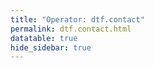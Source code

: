```yaml
---
title: "Operator: dtf.contact"
permalink: dtf.contact.html
datatable: true
hide_sidebar: true
---
```


<div>                        <script type="text/javascript">window.PlotlyConfig = {MathJaxConfig: 'local'};</script>
        <script src="https://cdn.plot.ly/plotly-2.4.2.min.js"></script>                <div id="f01d170d-51ba-4702-ae08-473803128d64" class="plotly-graph-div" style="height:100%; width:100%;"></div>            <script type="text/javascript">                                    window.PLOTLYENV=window.PLOTLYENV || {};                                    if (document.getElementById("f01d170d-51ba-4702-ae08-473803128d64")) {                    Plotly.newPlot(                        "f01d170d-51ba-4702-ae08-473803128d64",                        [{"name":"exit probability (%)","type":"scatter","x":["2021-04-08","2021-04-09","2021-04-10","2021-04-11","2021-04-12","2021-04-13","2021-04-14","2021-04-15","2021-04-16","2021-04-17","2021-04-18","2021-04-19","2021-04-20","2021-04-21","2021-04-22","2021-04-23","2021-04-24","2021-04-25","2021-04-26","2021-04-27","2021-04-28","2021-04-29","2021-04-30","2021-05-01","2021-05-02","2021-05-03","2021-05-04","2021-05-05","2021-05-06","2021-05-07","2021-05-08","2021-05-09","2021-05-10","2021-05-11","2021-05-12","2021-05-13","2021-05-14","2021-05-15","2021-05-16","2021-05-17","2021-05-18","2021-05-19","2021-05-20","2021-05-21","2021-05-22","2021-05-23","2021-05-24","2021-05-25","2021-05-26","2021-05-27","2021-05-28","2021-05-29","2021-05-30","2021-05-31","2021-06-01","2021-06-02","2021-06-03","2021-06-04","2021-06-05","2021-06-06","2021-06-07","2021-06-09","2021-06-10","2021-06-11","2021-06-12","2021-06-13","2021-06-14","2021-06-15","2021-06-16","2021-06-17","2021-06-18","2021-06-19","2021-06-20","2021-06-21","2021-06-22","2021-06-23","2021-06-24","2021-06-25","2021-06-26","2021-06-27","2021-06-28","2021-06-29","2021-06-30","2021-07-01","2021-07-02","2021-07-03","2021-07-04","2021-07-05","2021-07-06","2021-07-07","2021-07-08","2021-07-09","2021-07-10","2021-07-11","2021-07-12","2021-07-13","2021-07-14","2021-07-15","2021-07-16","2021-07-17","2021-07-18","2021-07-19","2021-07-20","2021-07-21","2021-07-22","2021-07-23","2021-07-25","2021-07-26","2021-07-27","2021-07-28","2021-07-29","2021-07-30","2021-07-31","2021-08-01","2021-08-02","2021-08-03","2021-08-04","2021-08-05","2021-08-06","2021-08-07","2021-08-08","2021-08-09","2021-08-10","2021-08-11","2021-08-12","2021-08-13","2021-08-14","2021-08-15","2021-08-16","2021-08-17","2021-08-18","2021-08-19","2021-08-20","2021-08-21","2021-08-22","2021-08-24","2021-08-25","2021-08-26","2021-08-27","2021-08-28","2021-08-29","2021-08-30","2021-08-31","2021-09-01","2021-09-02","2021-09-03","2021-09-04","2021-09-05","2021-09-06","2021-09-07","2021-09-09","2021-09-10","2021-09-11","2021-09-12","2021-09-13","2021-09-14","2021-09-15","2021-09-16","2021-09-17","2021-09-18","2021-09-19","2021-09-20","2021-09-21","2021-09-22","2021-09-23","2021-09-24","2021-09-25","2021-09-26","2021-09-27","2021-09-28","2021-09-29","2021-09-30","2021-10-01","2021-10-02","2021-10-03","2021-10-04","2021-10-05","2021-10-06","2021-10-07","2021-10-08","2021-10-09","2021-10-10","2021-10-11","2021-10-12","2021-10-13","2021-10-14","2021-10-15","2021-10-16","2021-10-17","2021-10-18","2021-10-19","2021-10-20","2021-10-21","2021-10-22","2021-10-23","2021-10-25","2021-10-27","2021-10-28","2021-10-29","2021-10-31","2021-11-01","2021-11-02","2021-11-03","2021-11-04","2021-11-05","2021-11-06","2021-11-07","2021-11-08","2021-11-09","2021-11-10","2021-11-11","2021-11-12","2021-11-13","2021-11-14","2021-11-15","2021-11-16","2021-11-17","2021-11-19","2021-11-20","2021-11-21","2021-11-22","2021-11-23","2021-11-24","2021-11-25","2021-11-27","2021-11-28","2021-11-29","2021-11-30","2021-12-01","2021-12-02","2021-12-03","2021-12-04","2021-12-05","2021-12-06","2021-12-07","2021-12-08","2021-12-09","2021-12-10","2021-12-11","2021-12-12","2021-12-13","2021-12-14","2021-12-15","2021-12-16","2021-12-17","2021-12-18","2021-12-19","2021-12-20","2021-12-21","2021-12-22","2021-12-23","2021-12-25","2021-12-26","2021-12-27","2021-12-28","2021-12-29","2021-12-30","2021-12-31","2022-01-01","2022-01-02","2022-01-03","2022-01-04","2022-01-05","2022-01-06","2022-01-07","2022-01-08","2022-01-09","2022-01-10","2022-01-11","2022-01-12","2022-01-13","2022-01-14","2022-01-15","2022-01-16","2022-01-17","2022-01-18","2022-01-19","2022-01-20","2022-01-21","2022-01-22","2022-01-23","2022-01-24","2022-01-25","2022-01-26","2022-01-27","2022-01-28","2022-01-29","2022-01-30","2022-01-31","2022-02-01","2022-02-02","2022-02-03","2022-02-04","2022-02-05","2022-02-06","2022-02-07","2022-02-08","2022-02-09","2022-02-10","2022-02-11","2022-02-12","2022-02-13","2022-02-14","2022-02-15","2022-02-16","2022-02-17","2022-02-18","2022-02-19","2022-02-20","2022-02-21","2022-02-22","2022-02-23","2022-02-24","2022-02-25","2022-02-26","2022-02-27","2022-02-28","2022-03-01","2022-03-02","2022-03-03","2022-03-04","2022-03-06","2022-03-07","2022-03-08","2022-03-09","2022-03-10","2022-03-11","2022-03-12","2022-03-13","2022-03-14","2022-03-15","2022-03-16","2022-03-17","2022-03-18","2022-03-19","2022-03-20","2022-03-21","2022-03-22","2022-03-23","2022-03-24","2022-03-25","2022-03-26","2022-03-27","2022-03-28","2022-03-29","2022-03-30","2022-03-31","2022-04-01","2022-04-02","2022-04-03","2022-04-04","2022-04-05","2022-04-06","2022-04-07","2022-04-08","2022-04-09","2022-04-10","2022-04-11","2022-04-12","2022-04-13","2022-04-14","2022-04-15","2022-04-16","2022-04-17","2022-04-18","2022-04-19","2022-04-20","2022-04-21","2022-04-22","2022-04-23","2022-04-24","2022-04-25","2022-04-26","2022-04-27","2022-04-28","2022-04-29","2022-04-30","2022-05-01","2022-05-02","2022-05-03","2022-05-04","2022-05-05","2022-05-06","2022-05-07","2022-05-08","2022-05-09","2022-05-10","2022-05-11","2022-05-12","2022-05-13","2022-05-14","2022-05-15","2022-05-16","2022-05-17","2022-05-18","2022-05-19","2022-05-20","2022-05-21","2022-05-22","2022-05-23","2022-05-24","2022-05-25","2022-05-26","2022-05-27","2022-05-28","2022-05-29","2022-05-30","2022-05-31","2022-06-01","2022-06-02","2022-06-03","2022-06-04","2022-06-05","2022-06-06","2022-06-07","2022-06-08","2022-06-09","2022-06-10","2022-06-11","2022-06-12","2022-06-13","2022-06-14","2022-06-15","2022-06-16","2022-06-17","2022-06-18","2022-06-19","2022-06-20","2022-06-21","2022-06-22","2022-06-23","2022-06-24","2022-06-25","2022-06-26","2022-06-27","2022-06-28","2022-06-29","2022-06-30","2022-07-01","2022-07-02","2022-07-03","2022-07-04","2022-07-05","2022-07-06","2022-07-07","2022-07-08","2022-07-09","2022-07-10","2022-07-11","2022-07-12","2022-07-13","2022-07-14","2022-07-15","2022-07-16","2022-07-17","2022-07-18","2022-07-19","2022-07-20","2022-07-21","2022-07-22","2022-07-23","2022-07-24","2022-07-25","2022-07-26","2022-07-27","2022-07-28","2022-07-29"],"xaxis":"x","y":[0.0,0.0,0.0,0.0,0.0,0.0,0.0,0.0,0.0,0.0,0.0,0.0,0.0,0.0,0.0,0.0,0.0,0.0,0.0,0.0,0.0,0.0,0.0,0.0,0.0,0.0,0.0,0.0,0.0,0.0,0.0,0.0,0.0,0.0,0.0,0.0,0.0,0.0,0.0,0.0,0.0,0.0,0.0,0.0,0.0,0.0,0.0,0.0,0.0,0.0,0.0,0.0,0.0,0.0,0.0,0.0,0.0,0.0,0.0,0.0,0.0,0.0,0.0,0.0,0.0,0.0,0.0,0.0,0.0,0.0,0.0,0.0,0.0,0.0,0.0,0.0,0.0,0.0,0.0,0.0,0.0,0.0,0.0,0.0,0.0,0.0,0.0,0.0,0.0,0.0,0.0,0.0,0.0,0.0,0.0,0.0,0.0,0.0,0.0,0.0,0.0,0.0,0.0,0.0,0.0,0.0,0.0,0.0,0.0,0.0,0.0,0.0,0.0,0.0,0.0,0.0,0.0,0.0,0.0,0.0,0.0,0.0,0.0,0.0,0.0,0.0,0.0,0.0,0.0,0.0,0.0,0.0,0.0,0.0,0.0,0.0,0.0,0.0,0.0,0.0,0.0,0.0,0.0,0.0,0.0,0.0,0.0,0.0,0.0,0.0,0.0,0.0,0.0,0.0,0.0,0.0,0.0,0.0,0.0,0.0,0.0,0.0,0.0,0.0,0.0,0.0,0.0,0.0,0.0,0.0,0.0,0.0,0.0,0.0,0.0,0.0,0.0,0.0,0.0,0.0,0.0,0.0,0.0,0.0,0.0,0.0,0.0,0.0,0.0,0.0,0.0,0.0,0.0,0.0,0.0,0.0,0.0,0.0,0.0,0.0,0.0,0.0,0.0,0.0,0.0,0.0,0.0,0.0,0.0,0.0,0.0,0.0,0.0,0.0,0.0,0.0,0.0,0.0,0.0,0.0,0.0,0.0,0.0,0.0,0.0,0.0,0.0,0.0,0.0,0.0,0.0,0.0,0.0,0.0,0.0,0.0,0.0,0.0,0.0,0.0,0.0,0.0,0.0,0.0,0.0,0.0,0.0,0.0,0.0,0.0,0.0,0.0,0.0,0.0,0.0,0.0,0.0,0.0,0.0,0.0,0.0,0.0,0.0,0.0,0.0,0.0,0.0,0.0,0.0,0.0,0.0,0.0,0.0,0.0,0.0,0.0,0.0,0.0,0.0,0.0,0.0,0.0,0.0,0.0,0.0,0.0,0.0,0.0,0.0,0.0,0.0,0.0,0.0,0.0,0.0,0.0,0.0,0.0,0.0,0.0,0.0,0.0,0.0,0.0,0.0,0.0,0.0,0.0,0.0,0.0,0.0,0.0,0.0,0.0,0.0,0.0,0.0,0.0,0.0,0.0,0.0,0.0,0.0,0.0,0.0,0.0,0.0,0.0,0.0,0.0,0.0,0.0,0.0,0.0,0.0,0.0,0.0,0.0,0.0,0.0,0.0,0.0,0.0,0.0,0.0,0.0,0.0,0.0,0.0,0.0,0.0,0.0,0.0,0.0,0.0,0.0,0.0,0.0,0.0,0.0,0.0,0.0,0.0,0.0,0.0,0.0,0.0,0.0,0.0,0.0,0.0,0.0,0.0,0.0,0.0,0.0,0.0,0.0,0.0,0.0,0.0,0.0,0.0,0.0,0.0,0.0,0.0,0.0,0.0,0.0,0.0,0.0,0.0,0.0,0.0,0.0,0.0,0.0,0.0,0.0,0.0,0.0,0.0,0.0,0.0,0.0,0.0,0.0,0.0,0.0,0.0,0.0,0.0,0.0,0.0,0.0,0.0,0.0,0.0,0.0,0.0,0.0,0.0,0.0,0.0,0.0,0.0,0.0,0.0,0.0,0.0,0.0,0.0,0.0,0.0,0.0,0.0,0.0,0.0,0.0,0.0,0.0,0.0,0.0,0.0,0.0,0.0,0.0,0.0,0.0,0.0,0.0,0.0,0.0,0.0,0.0,0.0,0.0,0.0,0.0,0.0,0.0,0.0,0.0,0.0,0.0,0.0],"yaxis":"y"},{"name":"guard probability (%)","type":"scatter","x":["2021-04-08","2021-04-09","2021-04-10","2021-04-11","2021-04-12","2021-04-13","2021-04-14","2021-04-15","2021-04-16","2021-04-17","2021-04-18","2021-04-19","2021-04-20","2021-04-21","2021-04-22","2021-04-23","2021-04-24","2021-04-25","2021-04-26","2021-04-27","2021-04-28","2021-04-29","2021-04-30","2021-05-01","2021-05-02","2021-05-03","2021-05-04","2021-05-05","2021-05-06","2021-05-07","2021-05-08","2021-05-09","2021-05-10","2021-05-11","2021-05-12","2021-05-13","2021-05-14","2021-05-15","2021-05-16","2021-05-17","2021-05-18","2021-05-19","2021-05-20","2021-05-21","2021-05-22","2021-05-23","2021-05-24","2021-05-25","2021-05-26","2021-05-27","2021-05-28","2021-05-29","2021-05-30","2021-05-31","2021-06-01","2021-06-02","2021-06-03","2021-06-04","2021-06-05","2021-06-06","2021-06-07","2021-06-09","2021-06-10","2021-06-11","2021-06-12","2021-06-13","2021-06-14","2021-06-15","2021-06-16","2021-06-17","2021-06-18","2021-06-19","2021-06-20","2021-06-21","2021-06-22","2021-06-23","2021-06-24","2021-06-25","2021-06-26","2021-06-27","2021-06-28","2021-06-29","2021-06-30","2021-07-01","2021-07-02","2021-07-03","2021-07-04","2021-07-05","2021-07-06","2021-07-07","2021-07-08","2021-07-09","2021-07-10","2021-07-11","2021-07-12","2021-07-13","2021-07-14","2021-07-15","2021-07-16","2021-07-17","2021-07-18","2021-07-19","2021-07-20","2021-07-21","2021-07-22","2021-07-23","2021-07-25","2021-07-26","2021-07-27","2021-07-28","2021-07-29","2021-07-30","2021-07-31","2021-08-01","2021-08-02","2021-08-03","2021-08-04","2021-08-05","2021-08-06","2021-08-07","2021-08-08","2021-08-09","2021-08-10","2021-08-11","2021-08-12","2021-08-13","2021-08-14","2021-08-15","2021-08-16","2021-08-17","2021-08-18","2021-08-19","2021-08-20","2021-08-21","2021-08-22","2021-08-24","2021-08-25","2021-08-26","2021-08-27","2021-08-28","2021-08-29","2021-08-30","2021-08-31","2021-09-01","2021-09-02","2021-09-03","2021-09-04","2021-09-05","2021-09-06","2021-09-07","2021-09-09","2021-09-10","2021-09-11","2021-09-12","2021-09-13","2021-09-14","2021-09-15","2021-09-16","2021-09-17","2021-09-18","2021-09-19","2021-09-20","2021-09-21","2021-09-22","2021-09-23","2021-09-24","2021-09-25","2021-09-26","2021-09-27","2021-09-28","2021-09-29","2021-09-30","2021-10-01","2021-10-02","2021-10-03","2021-10-04","2021-10-05","2021-10-06","2021-10-07","2021-10-08","2021-10-09","2021-10-10","2021-10-11","2021-10-12","2021-10-13","2021-10-14","2021-10-15","2021-10-16","2021-10-17","2021-10-18","2021-10-19","2021-10-20","2021-10-21","2021-10-22","2021-10-23","2021-10-25","2021-10-27","2021-10-28","2021-10-29","2021-10-31","2021-11-01","2021-11-02","2021-11-03","2021-11-04","2021-11-05","2021-11-06","2021-11-07","2021-11-08","2021-11-09","2021-11-10","2021-11-11","2021-11-12","2021-11-13","2021-11-14","2021-11-15","2021-11-16","2021-11-17","2021-11-19","2021-11-20","2021-11-21","2021-11-22","2021-11-23","2021-11-24","2021-11-25","2021-11-27","2021-11-28","2021-11-29","2021-11-30","2021-12-01","2021-12-02","2021-12-03","2021-12-04","2021-12-05","2021-12-06","2021-12-07","2021-12-08","2021-12-09","2021-12-10","2021-12-11","2021-12-12","2021-12-13","2021-12-14","2021-12-15","2021-12-16","2021-12-17","2021-12-18","2021-12-19","2021-12-20","2021-12-21","2021-12-22","2021-12-23","2021-12-25","2021-12-26","2021-12-27","2021-12-28","2021-12-29","2021-12-30","2021-12-31","2022-01-01","2022-01-02","2022-01-03","2022-01-04","2022-01-05","2022-01-06","2022-01-07","2022-01-08","2022-01-09","2022-01-10","2022-01-11","2022-01-12","2022-01-13","2022-01-14","2022-01-15","2022-01-16","2022-01-17","2022-01-18","2022-01-19","2022-01-20","2022-01-21","2022-01-22","2022-01-23","2022-01-24","2022-01-25","2022-01-26","2022-01-27","2022-01-28","2022-01-29","2022-01-30","2022-01-31","2022-02-01","2022-02-02","2022-02-03","2022-02-04","2022-02-05","2022-02-06","2022-02-07","2022-02-08","2022-02-09","2022-02-10","2022-02-11","2022-02-12","2022-02-13","2022-02-14","2022-02-15","2022-02-16","2022-02-17","2022-02-18","2022-02-19","2022-02-20","2022-02-21","2022-02-22","2022-02-23","2022-02-24","2022-02-25","2022-02-26","2022-02-27","2022-02-28","2022-03-01","2022-03-02","2022-03-03","2022-03-04","2022-03-06","2022-03-07","2022-03-08","2022-03-09","2022-03-10","2022-03-11","2022-03-12","2022-03-13","2022-03-14","2022-03-15","2022-03-16","2022-03-17","2022-03-18","2022-03-19","2022-03-20","2022-03-21","2022-03-22","2022-03-23","2022-03-24","2022-03-25","2022-03-26","2022-03-27","2022-03-28","2022-03-29","2022-03-30","2022-03-31","2022-04-01","2022-04-02","2022-04-03","2022-04-04","2022-04-05","2022-04-06","2022-04-07","2022-04-08","2022-04-09","2022-04-10","2022-04-11","2022-04-12","2022-04-13","2022-04-14","2022-04-15","2022-04-16","2022-04-17","2022-04-18","2022-04-19","2022-04-20","2022-04-21","2022-04-22","2022-04-23","2022-04-24","2022-04-25","2022-04-26","2022-04-27","2022-04-28","2022-04-29","2022-04-30","2022-05-01","2022-05-02","2022-05-03","2022-05-04","2022-05-05","2022-05-06","2022-05-07","2022-05-08","2022-05-09","2022-05-10","2022-05-11","2022-05-12","2022-05-13","2022-05-14","2022-05-15","2022-05-16","2022-05-17","2022-05-18","2022-05-19","2022-05-20","2022-05-21","2022-05-22","2022-05-23","2022-05-24","2022-05-25","2022-05-26","2022-05-27","2022-05-28","2022-05-29","2022-05-30","2022-05-31","2022-06-01","2022-06-02","2022-06-03","2022-06-04","2022-06-05","2022-06-06","2022-06-07","2022-06-08","2022-06-09","2022-06-10","2022-06-11","2022-06-12","2022-06-13","2022-06-14","2022-06-15","2022-06-16","2022-06-17","2022-06-18","2022-06-19","2022-06-20","2022-06-21","2022-06-22","2022-06-23","2022-06-24","2022-06-25","2022-06-26","2022-06-27","2022-06-28","2022-06-29","2022-06-30","2022-07-01","2022-07-02","2022-07-03","2022-07-04","2022-07-05","2022-07-06","2022-07-07","2022-07-08","2022-07-09","2022-07-10","2022-07-11","2022-07-12","2022-07-13","2022-07-14","2022-07-15","2022-07-16","2022-07-17","2022-07-18","2022-07-19","2022-07-20","2022-07-21","2022-07-22","2022-07-23","2022-07-24","2022-07-25","2022-07-26","2022-07-27","2022-07-28","2022-07-29"],"xaxis":"x","y":[0.0,0.0,0.0,0.0,0.0,0.0,0.0,0.0,0.0,0.0,0.0,0.03,0.03,0.17,0.17,0.18,0.17,0.17,0.32,0.32,0.36,0.4,0.41,0.42,0.45,0.45,0.43,0.33,0.34,0.31,0.34,0.33,0.32,0.31,0.28,0.27,0.27,0.27,0.28,0.4,0.39,0.43,0.43,0.46,0.44,0.43,0.43,0.48,0.48,0.45,0.72,0.73,0.73,0.78,0.79,0.74,0.74,0.76,0.78,0.93,1.03,0.99,0.85,0.84,0.84,0.88,1.09,1.06,1.08,1.03,1.03,0.97,0.97,0.99,0.94,0.87,0.84,0.79,0.8,0.83,0.95,1.09,1.16,1.21,1.13,1.12,0.87,0.85,0.85,0.89,0.91,0.91,0.89,0.93,0.93,0.93,1.0,1.03,1.01,1.03,1.05,1.01,1.04,1.06,1.1,1.12,1.11,1.1,1.12,1.1,1.17,1.29,1.43,1.44,1.46,1.35,1.2,1.16,1.16,1.08,1.1,1.05,1.07,1.05,1.11,1.3,1.36,1.45,1.47,1.37,1.28,1.49,1.5,1.59,1.56,1.54,1.59,1.59,1.57,1.59,1.55,1.48,1.54,1.48,1.47,1.47,1.48,1.42,1.36,1.42,1.45,1.45,1.45,1.42,1.41,1.42,1.41,1.45,1.44,1.39,1.4,1.35,1.32,1.29,1.34,1.27,1.26,1.24,1.23,1.24,1.26,1.38,1.43,1.41,1.32,1.39,1.42,1.28,1.43,1.35,1.36,1.42,1.33,1.45,1.43,1.47,1.53,1.54,1.53,1.46,1.49,1.49,1.53,1.5,1.48,1.44,1.46,1.49,1.47,1.66,1.63,1.65,1.68,1.64,1.67,1.62,1.62,1.63,1.77,1.75,1.77,1.66,1.74,1.85,1.89,1.88,1.86,1.69,1.66,1.69,1.72,1.68,1.65,1.63,1.58,1.59,1.53,1.43,1.37,1.44,1.39,1.38,1.47,1.66,1.59,1.57,1.57,1.51,1.49,1.49,1.48,1.5,1.25,1.54,1.52,1.53,1.52,1.54,1.56,1.55,1.54,1.53,1.51,1.53,1.53,1.53,1.58,1.58,1.59,1.62,1.62,1.62,1.56,1.55,1.49,1.36,1.33,1.36,1.37,1.36,1.38,1.37,1.35,1.36,1.53,1.6,1.68,1.67,1.71,1.71,1.7,1.64,1.7,1.7,1.67,1.63,1.62,1.58,1.54,1.56,1.55,1.57,1.62,1.61,1.57,1.6,1.48,1.51,1.52,1.5,1.51,1.52,1.27,1.3,1.34,1.36,1.36,1.37,1.34,1.35,1.35,1.38,1.37,1.38,1.41,1.4,1.46,1.43,1.42,1.44,1.45,1.41,1.42,1.39,1.38,1.34,1.33,1.31,1.32,1.36,1.34,1.37,1.39,1.33,1.3,1.35,1.42,1.41,1.39,1.04,1.05,1.03,1.03,1.06,1.04,1.01,1.0,0.99,0.98,0.98,0.97,0.97,0.98,0.95,0.96,0.98,0.97,0.95,0.94,0.96,0.99,1.0,1.03,1.03,0.94,1.0,1.01,0.99,1.0,0.98,0.96,0.93,0.9,0.86,0.85,0.83,0.83,0.5,0.49,0.49,0.5,0.5,0.5,0.5,0.51,0.51,0.5,0.51,0.49,0.48,0.48,0.48,0.48,0.48,0.49,0.51,0.5,0.48,0.48,0.48,0.47,0.48,0.48,0.48,0.5,0.51,0.5,0.5,0.5,0.48,0.48,0.48,0.49,0.5,0.52,0.53,0.52,0.5,0.48,0.48,0.47,0.44,0.44,0.44,0.44,0.46,0.45,0.44,0.42,0.45,0.43,0.41,0.69,0.67,0.63,0.62,0.61,0.56,0.58,0.63,0.66,0.6,0.61,0.6,0.64,0.68,0.7,0.72,0.74,0.75,0.76,0.77,0.77,0.79,0.79,0.83,0.89,0.86,0.89,0.91,0.95,0.95,0.89,0.96,1.0,1.0,0.97],"yaxis":"y"},{"name":"advertised bandwidth","type":"scatter","x":["2021-04-08","2021-04-09","2021-04-10","2021-04-11","2021-04-12","2021-04-13","2021-04-14","2021-04-15","2021-04-16","2021-04-17","2021-04-18","2021-04-19","2021-04-20","2021-04-21","2021-04-22","2021-04-23","2021-04-24","2021-04-25","2021-04-26","2021-04-27","2021-04-28","2021-04-29","2021-04-30","2021-05-01","2021-05-02","2021-05-03","2021-05-04","2021-05-05","2021-05-06","2021-05-07","2021-05-08","2021-05-09","2021-05-10","2021-05-11","2021-05-12","2021-05-13","2021-05-14","2021-05-15","2021-05-16","2021-05-17","2021-05-18","2021-05-19","2021-05-20","2021-05-21","2021-05-22","2021-05-23","2021-05-24","2021-05-25","2021-05-26","2021-05-27","2021-05-28","2021-05-29","2021-05-30","2021-05-31","2021-06-01","2021-06-02","2021-06-03","2021-06-04","2021-06-05","2021-06-06","2021-06-07","2021-06-09","2021-06-10","2021-06-11","2021-06-12","2021-06-13","2021-06-14","2021-06-15","2021-06-16","2021-06-17","2021-06-18","2021-06-19","2021-06-20","2021-06-21","2021-06-22","2021-06-23","2021-06-24","2021-06-25","2021-06-26","2021-06-27","2021-06-28","2021-06-29","2021-06-30","2021-07-01","2021-07-02","2021-07-03","2021-07-04","2021-07-05","2021-07-06","2021-07-07","2021-07-08","2021-07-09","2021-07-10","2021-07-11","2021-07-12","2021-07-13","2021-07-14","2021-07-15","2021-07-16","2021-07-17","2021-07-18","2021-07-19","2021-07-20","2021-07-21","2021-07-22","2021-07-23","2021-07-25","2021-07-26","2021-07-27","2021-07-28","2021-07-29","2021-07-30","2021-07-31","2021-08-01","2021-08-02","2021-08-03","2021-08-04","2021-08-05","2021-08-06","2021-08-07","2021-08-08","2021-08-09","2021-08-10","2021-08-11","2021-08-12","2021-08-13","2021-08-14","2021-08-15","2021-08-16","2021-08-17","2021-08-18","2021-08-19","2021-08-20","2021-08-21","2021-08-22","2021-08-24","2021-08-25","2021-08-26","2021-08-27","2021-08-28","2021-08-29","2021-08-30","2021-08-31","2021-09-01","2021-09-02","2021-09-03","2021-09-04","2021-09-05","2021-09-06","2021-09-07","2021-09-09","2021-09-10","2021-09-11","2021-09-12","2021-09-13","2021-09-14","2021-09-15","2021-09-16","2021-09-17","2021-09-18","2021-09-19","2021-09-20","2021-09-21","2021-09-22","2021-09-23","2021-09-24","2021-09-25","2021-09-26","2021-09-27","2021-09-28","2021-09-29","2021-09-30","2021-10-01","2021-10-02","2021-10-03","2021-10-04","2021-10-05","2021-10-06","2021-10-07","2021-10-08","2021-10-09","2021-10-10","2021-10-11","2021-10-12","2021-10-13","2021-10-14","2021-10-15","2021-10-16","2021-10-17","2021-10-18","2021-10-19","2021-10-20","2021-10-21","2021-10-22","2021-10-23","2021-10-25","2021-10-27","2021-10-28","2021-10-29","2021-10-31","2021-11-01","2021-11-02","2021-11-03","2021-11-04","2021-11-05","2021-11-06","2021-11-07","2021-11-08","2021-11-09","2021-11-10","2021-11-11","2021-11-12","2021-11-13","2021-11-14","2021-11-15","2021-11-16","2021-11-17","2021-11-19","2021-11-20","2021-11-21","2021-11-22","2021-11-23","2021-11-24","2021-11-25","2021-11-27","2021-11-28","2021-11-29","2021-11-30","2021-12-01","2021-12-02","2021-12-03","2021-12-04","2021-12-05","2021-12-06","2021-12-07","2021-12-08","2021-12-09","2021-12-10","2021-12-11","2021-12-12","2021-12-13","2021-12-14","2021-12-15","2021-12-16","2021-12-17","2021-12-18","2021-12-19","2021-12-20","2021-12-21","2021-12-22","2021-12-23","2021-12-25","2021-12-26","2021-12-27","2021-12-28","2021-12-29","2021-12-30","2021-12-31","2022-01-01","2022-01-02","2022-01-03","2022-01-04","2022-01-05","2022-01-06","2022-01-07","2022-01-08","2022-01-09","2022-01-10","2022-01-11","2022-01-12","2022-01-13","2022-01-14","2022-01-15","2022-01-16","2022-01-17","2022-01-18","2022-01-19","2022-01-20","2022-01-21","2022-01-22","2022-01-23","2022-01-24","2022-01-25","2022-01-26","2022-01-27","2022-01-28","2022-01-29","2022-01-30","2022-01-31","2022-02-01","2022-02-02","2022-02-03","2022-02-04","2022-02-05","2022-02-06","2022-02-07","2022-02-08","2022-02-09","2022-02-10","2022-02-11","2022-02-12","2022-02-13","2022-02-14","2022-02-15","2022-02-16","2022-02-17","2022-02-18","2022-02-19","2022-02-20","2022-02-21","2022-02-22","2022-02-23","2022-02-24","2022-02-25","2022-02-26","2022-02-27","2022-02-28","2022-03-01","2022-03-02","2022-03-03","2022-03-04","2022-03-06","2022-03-07","2022-03-08","2022-03-09","2022-03-10","2022-03-11","2022-03-12","2022-03-13","2022-03-14","2022-03-15","2022-03-16","2022-03-17","2022-03-18","2022-03-19","2022-03-20","2022-03-21","2022-03-22","2022-03-23","2022-03-24","2022-03-25","2022-03-26","2022-03-27","2022-03-28","2022-03-29","2022-03-30","2022-03-31","2022-04-01","2022-04-02","2022-04-03","2022-04-04","2022-04-05","2022-04-06","2022-04-07","2022-04-08","2022-04-09","2022-04-10","2022-04-11","2022-04-12","2022-04-13","2022-04-14","2022-04-15","2022-04-16","2022-04-17","2022-04-18","2022-04-19","2022-04-20","2022-04-21","2022-04-22","2022-04-23","2022-04-24","2022-04-25","2022-04-26","2022-04-27","2022-04-28","2022-04-29","2022-04-30","2022-05-01","2022-05-02","2022-05-03","2022-05-04","2022-05-05","2022-05-06","2022-05-07","2022-05-08","2022-05-09","2022-05-10","2022-05-11","2022-05-12","2022-05-13","2022-05-14","2022-05-15","2022-05-16","2022-05-17","2022-05-18","2022-05-19","2022-05-20","2022-05-21","2022-05-22","2022-05-23","2022-05-24","2022-05-25","2022-05-26","2022-05-27","2022-05-28","2022-05-29","2022-05-30","2022-05-31","2022-06-01","2022-06-02","2022-06-03","2022-06-04","2022-06-05","2022-06-06","2022-06-07","2022-06-08","2022-06-09","2022-06-10","2022-06-11","2022-06-12","2022-06-13","2022-06-14","2022-06-15","2022-06-16","2022-06-17","2022-06-18","2022-06-19","2022-06-20","2022-06-21","2022-06-22","2022-06-23","2022-06-24","2022-06-25","2022-06-26","2022-06-27","2022-06-28","2022-06-29","2022-06-30","2022-07-01","2022-07-02","2022-07-03","2022-07-04","2022-07-05","2022-07-06","2022-07-07","2022-07-08","2022-07-09","2022-07-10","2022-07-11","2022-07-12","2022-07-13","2022-07-14","2022-07-15","2022-07-16","2022-07-17","2022-07-18","2022-07-19","2022-07-20","2022-07-21","2022-07-22","2022-07-23","2022-07-24","2022-07-25","2022-07-26","2022-07-27","2022-07-28","2022-07-29"],"xaxis":"x","y":[0.0,0.0,0.03,0.09,0.1,0.17,0.34,0.52,0.65,0.63,0.76,0.93,1.17,1.35,1.42,1.44,1.55,1.59,1.56,1.62,1.69,1.67,1.77,1.78,1.75,1.8,1.77,1.81,1.83,1.82,1.82,1.78,1.52,1.47,1.33,1.56,2.42,2.42,2.45,2.43,2.5,2.39,2.53,2.57,6.18,6.26,6.26,6.27,6.26,3.77,4.48,4.49,4.32,4.33,3.71,3.29,4.16,4.47,4.94,4.86,4.88,3.34,3.33,3.03,3.13,3.19,4.66,4.75,4.79,4.79,4.68,4.08,4.16,4.09,3.99,4.01,4.0,4.18,4.17,4.3,5.25,5.32,5.27,5.01,4.38,3.71,4.4,4.41,4.78,4.87,4.85,4.44,4.37,4.24,4.42,4.42,4.43,4.36,4.39,4.48,4.52,4.49,4.52,4.47,4.48,4.5,4.41,4.39,4.33,4.27,5.67,5.63,5.67,5.71,5.52,5.19,4.74,4.7,4.52,4.45,4.42,4.32,4.29,4.88,5.42,6.95,6.93,7.15,6.99,6.36,6.07,6.17,6.12,6.08,6.07,5.94,5.97,6.08,6.25,6.76,7.68,8.08,8.13,8.25,8.19,7.92,7.83,7.5,6.74,6.65,7.83,7.77,7.71,7.46,6.69,5.92,5.9,5.89,5.82,5.76,5.61,5.58,5.55,5.5,5.41,6.2,6.65,7.21,7.69,7.87,7.98,7.96,7.95,7.57,8.01,7.78,7.54,8.24,8.03,7.79,8.02,7.85,6.63,6.6,6.19,6.02,6.06,6.07,6.07,6.05,5.78,5.83,5.75,5.7,5.65,5.59,5.72,5.71,5.71,5.48,5.26,5.34,5.39,5.41,5.4,5.42,5.32,6.19,6.25,6.29,6.33,6.78,6.86,6.94,6.94,7.12,7.37,10.62,10.62,10.6,10.21,8.49,7.98,7.82,7.26,7.26,7.24,6.82,6.76,6.59,6.53,6.49,6.25,6.28,5.97,5.95,5.87,5.77,5.66,5.76,6.06,6.27,6.57,6.62,6.65,6.68,6.75,6.83,6.87,6.95,7.0,7.09,7.17,7.18,7.24,7.23,7.27,7.41,7.38,7.41,7.54,7.32,7.18,6.95,6.92,6.91,7.02,6.91,6.89,6.92,6.96,6.93,7.05,7.12,7.29,7.46,7.5,7.5,7.51,7.49,7.35,7.45,7.5,7.57,7.5,7.42,7.34,7.21,7.08,7.16,7.28,7.37,7.22,7.24,7.09,7.04,6.8,6.8,6.75,6.7,6.79,6.78,6.85,6.95,7.03,7.05,7.05,7.01,5.82,5.76,5.92,5.92,5.96,6.04,6.04,5.98,5.84,5.84,5.86,5.81,5.78,5.77,5.74,5.75,5.64,5.61,5.53,5.55,5.66,5.9,5.99,6.01,6.05,6.05,6.02,5.98,5.83,5.81,5.72,5.73,5.75,5.76,5.77,5.77,5.68,5.7,5.59,5.6,5.65,4.43,4.45,4.56,4.38,4.42,4.46,4.45,4.38,4.38,4.53,4.54,4.57,4.59,4.59,4.55,4.36,4.37,4.36,4.28,4.29,4.22,4.23,4.06,4.08,4.13,4.08,4.08,4.08,4.05,4.04,4.05,4.06,4.07,4.11,4.13,2.75,2.72,2.7,2.65,2.63,2.66,2.66,2.66,2.71,2.74,2.7,2.86,2.89,2.88,2.93,3.42,3.63,3.65,3.76,3.83,3.89,3.85,3.76,3.79,3.83,3.84,3.9,3.98,3.92,3.95,3.93,3.9,3.73,3.67,3.67,3.65,3.61,3.63,3.68,3.7,3.68,3.71,3.72,3.8,3.82,3.98,4.05,4.06,4.06,4.07,4.06,4.09,4.08,4.08,4.05,4.1,3.92,3.87,3.91,4.18,4.07,4.13,4.32,4.39,3.4,3.4,3.33,3.19,3.18,3.23,3.29,3.27,3.32,3.23,3.06,3.06,3.13,3.16,3.19,3.3,3.12,3.26,3.12],"yaxis":"y2"}],                        {"hovermode":"x","template":{"data":{"bar":[{"error_x":{"color":"#2a3f5f"},"error_y":{"color":"#2a3f5f"},"marker":{"line":{"color":"#E5ECF6","width":0.5},"pattern":{"fillmode":"overlay","size":10,"solidity":0.2}},"type":"bar"}],"barpolar":[{"marker":{"line":{"color":"#E5ECF6","width":0.5},"pattern":{"fillmode":"overlay","size":10,"solidity":0.2}},"type":"barpolar"}],"carpet":[{"aaxis":{"endlinecolor":"#2a3f5f","gridcolor":"white","linecolor":"white","minorgridcolor":"white","startlinecolor":"#2a3f5f"},"baxis":{"endlinecolor":"#2a3f5f","gridcolor":"white","linecolor":"white","minorgridcolor":"white","startlinecolor":"#2a3f5f"},"type":"carpet"}],"choropleth":[{"colorbar":{"outlinewidth":0,"ticks":""},"type":"choropleth"}],"contour":[{"colorbar":{"outlinewidth":0,"ticks":""},"colorscale":[[0.0,"#0d0887"],[0.1111111111111111,"#46039f"],[0.2222222222222222,"#7201a8"],[0.3333333333333333,"#9c179e"],[0.4444444444444444,"#bd3786"],[0.5555555555555556,"#d8576b"],[0.6666666666666666,"#ed7953"],[0.7777777777777778,"#fb9f3a"],[0.8888888888888888,"#fdca26"],[1.0,"#f0f921"]],"type":"contour"}],"contourcarpet":[{"colorbar":{"outlinewidth":0,"ticks":""},"type":"contourcarpet"}],"heatmap":[{"colorbar":{"outlinewidth":0,"ticks":""},"colorscale":[[0.0,"#0d0887"],[0.1111111111111111,"#46039f"],[0.2222222222222222,"#7201a8"],[0.3333333333333333,"#9c179e"],[0.4444444444444444,"#bd3786"],[0.5555555555555556,"#d8576b"],[0.6666666666666666,"#ed7953"],[0.7777777777777778,"#fb9f3a"],[0.8888888888888888,"#fdca26"],[1.0,"#f0f921"]],"type":"heatmap"}],"heatmapgl":[{"colorbar":{"outlinewidth":0,"ticks":""},"colorscale":[[0.0,"#0d0887"],[0.1111111111111111,"#46039f"],[0.2222222222222222,"#7201a8"],[0.3333333333333333,"#9c179e"],[0.4444444444444444,"#bd3786"],[0.5555555555555556,"#d8576b"],[0.6666666666666666,"#ed7953"],[0.7777777777777778,"#fb9f3a"],[0.8888888888888888,"#fdca26"],[1.0,"#f0f921"]],"type":"heatmapgl"}],"histogram":[{"marker":{"pattern":{"fillmode":"overlay","size":10,"solidity":0.2}},"type":"histogram"}],"histogram2d":[{"colorbar":{"outlinewidth":0,"ticks":""},"colorscale":[[0.0,"#0d0887"],[0.1111111111111111,"#46039f"],[0.2222222222222222,"#7201a8"],[0.3333333333333333,"#9c179e"],[0.4444444444444444,"#bd3786"],[0.5555555555555556,"#d8576b"],[0.6666666666666666,"#ed7953"],[0.7777777777777778,"#fb9f3a"],[0.8888888888888888,"#fdca26"],[1.0,"#f0f921"]],"type":"histogram2d"}],"histogram2dcontour":[{"colorbar":{"outlinewidth":0,"ticks":""},"colorscale":[[0.0,"#0d0887"],[0.1111111111111111,"#46039f"],[0.2222222222222222,"#7201a8"],[0.3333333333333333,"#9c179e"],[0.4444444444444444,"#bd3786"],[0.5555555555555556,"#d8576b"],[0.6666666666666666,"#ed7953"],[0.7777777777777778,"#fb9f3a"],[0.8888888888888888,"#fdca26"],[1.0,"#f0f921"]],"type":"histogram2dcontour"}],"mesh3d":[{"colorbar":{"outlinewidth":0,"ticks":""},"type":"mesh3d"}],"parcoords":[{"line":{"colorbar":{"outlinewidth":0,"ticks":""}},"type":"parcoords"}],"pie":[{"automargin":true,"type":"pie"}],"scatter":[{"marker":{"colorbar":{"outlinewidth":0,"ticks":""}},"type":"scatter"}],"scatter3d":[{"line":{"colorbar":{"outlinewidth":0,"ticks":""}},"marker":{"colorbar":{"outlinewidth":0,"ticks":""}},"type":"scatter3d"}],"scattercarpet":[{"marker":{"colorbar":{"outlinewidth":0,"ticks":""}},"type":"scattercarpet"}],"scattergeo":[{"marker":{"colorbar":{"outlinewidth":0,"ticks":""}},"type":"scattergeo"}],"scattergl":[{"marker":{"colorbar":{"outlinewidth":0,"ticks":""}},"type":"scattergl"}],"scattermapbox":[{"marker":{"colorbar":{"outlinewidth":0,"ticks":""}},"type":"scattermapbox"}],"scatterpolar":[{"marker":{"colorbar":{"outlinewidth":0,"ticks":""}},"type":"scatterpolar"}],"scatterpolargl":[{"marker":{"colorbar":{"outlinewidth":0,"ticks":""}},"type":"scatterpolargl"}],"scatterternary":[{"marker":{"colorbar":{"outlinewidth":0,"ticks":""}},"type":"scatterternary"}],"surface":[{"colorbar":{"outlinewidth":0,"ticks":""},"colorscale":[[0.0,"#0d0887"],[0.1111111111111111,"#46039f"],[0.2222222222222222,"#7201a8"],[0.3333333333333333,"#9c179e"],[0.4444444444444444,"#bd3786"],[0.5555555555555556,"#d8576b"],[0.6666666666666666,"#ed7953"],[0.7777777777777778,"#fb9f3a"],[0.8888888888888888,"#fdca26"],[1.0,"#f0f921"]],"type":"surface"}],"table":[{"cells":{"fill":{"color":"#EBF0F8"},"line":{"color":"white"}},"header":{"fill":{"color":"#C8D4E3"},"line":{"color":"white"}},"type":"table"}]},"layout":{"annotationdefaults":{"arrowcolor":"#2a3f5f","arrowhead":0,"arrowwidth":1},"autotypenumbers":"strict","coloraxis":{"colorbar":{"outlinewidth":0,"ticks":""}},"colorscale":{"diverging":[[0,"#8e0152"],[0.1,"#c51b7d"],[0.2,"#de77ae"],[0.3,"#f1b6da"],[0.4,"#fde0ef"],[0.5,"#f7f7f7"],[0.6,"#e6f5d0"],[0.7,"#b8e186"],[0.8,"#7fbc41"],[0.9,"#4d9221"],[1,"#276419"]],"sequential":[[0.0,"#0d0887"],[0.1111111111111111,"#46039f"],[0.2222222222222222,"#7201a8"],[0.3333333333333333,"#9c179e"],[0.4444444444444444,"#bd3786"],[0.5555555555555556,"#d8576b"],[0.6666666666666666,"#ed7953"],[0.7777777777777778,"#fb9f3a"],[0.8888888888888888,"#fdca26"],[1.0,"#f0f921"]],"sequentialminus":[[0.0,"#0d0887"],[0.1111111111111111,"#46039f"],[0.2222222222222222,"#7201a8"],[0.3333333333333333,"#9c179e"],[0.4444444444444444,"#bd3786"],[0.5555555555555556,"#d8576b"],[0.6666666666666666,"#ed7953"],[0.7777777777777778,"#fb9f3a"],[0.8888888888888888,"#fdca26"],[1.0,"#f0f921"]]},"colorway":["#636efa","#EF553B","#00cc96","#ab63fa","#FFA15A","#19d3f3","#FF6692","#B6E880","#FF97FF","#FECB52"],"font":{"color":"#2a3f5f"},"geo":{"bgcolor":"white","lakecolor":"white","landcolor":"#E5ECF6","showlakes":true,"showland":true,"subunitcolor":"white"},"hoverlabel":{"align":"left"},"hovermode":"closest","mapbox":{"style":"light"},"paper_bgcolor":"white","plot_bgcolor":"#E5ECF6","polar":{"angularaxis":{"gridcolor":"white","linecolor":"white","ticks":""},"bgcolor":"#E5ECF6","radialaxis":{"gridcolor":"white","linecolor":"white","ticks":""}},"scene":{"xaxis":{"backgroundcolor":"#E5ECF6","gridcolor":"white","gridwidth":2,"linecolor":"white","showbackground":true,"ticks":"","zerolinecolor":"white"},"yaxis":{"backgroundcolor":"#E5ECF6","gridcolor":"white","gridwidth":2,"linecolor":"white","showbackground":true,"ticks":"","zerolinecolor":"white"},"zaxis":{"backgroundcolor":"#E5ECF6","gridcolor":"white","gridwidth":2,"linecolor":"white","showbackground":true,"ticks":"","zerolinecolor":"white"}},"shapedefaults":{"line":{"color":"#2a3f5f"}},"ternary":{"aaxis":{"gridcolor":"white","linecolor":"white","ticks":""},"baxis":{"gridcolor":"white","linecolor":"white","ticks":""},"bgcolor":"#E5ECF6","caxis":{"gridcolor":"white","linecolor":"white","ticks":""}},"title":{"x":0.05},"xaxis":{"automargin":true,"gridcolor":"white","linecolor":"white","ticks":"","title":{"standoff":15},"zerolinecolor":"white","zerolinewidth":2},"yaxis":{"automargin":true,"gridcolor":"white","linecolor":"white","ticks":"","title":{"standoff":15},"zerolinecolor":"white","zerolinewidth":2}}},"xaxis":{"anchor":"y","domain":[0.0,0.94],"rangeselector":{"buttons":[{"count":7,"label":"week","step":"day","stepmode":"backward"},{"count":1,"label":"month","step":"month","stepmode":"backward"},{"count":6,"label":"6 months","step":"month","stepmode":"backward"},{"count":1,"label":"year","step":"year","stepmode":"backward"},{"step":"all"}]}},"yaxis":{"anchor":"x","domain":[0.0,1.0],"rangemode":"nonnegative","ticksuffix":"%","title":{"text":"exit / guard probability"}},"yaxis2":{"anchor":"x","overlaying":"y","rangemode":"nonnegative","side":"right","ticksuffix":" Gbit/s","title":{"text":"advertised bandwidth"}}},                        {"responsive": true}                    )                };                            </script>        </div>

Only proven relays are included in the graph and table. A proven relay claims to be part of a domain
and can be verified to be part of it via the
["well-known" URL or DNS records](https://nusenu.github.io/ContactInfo-Information-Sharing-Specification/#proof).

<div class="datatable-begin"></div>

| Nickname                                                           |   Mbit/s | Exit   | IPv4                                                   | IPv6                                                                             | First Seen   | Tor Version   | AS Name                                         |
|:-------------------------------------------------------------------|---------:|:-------|:-------------------------------------------------------|:---------------------------------------------------------------------------------|:-------------|:--------------|:------------------------------------------------|
| [DTFNODE61](w/relay/0F2C2C4189F74AE92D61207A610E5BFAF76B8184.html) |       35 | N      | [37.221.66.245](https://stat.ripe.net/37.221.66.245)   | [2001:678:6d4:6020::4dea:102](https://stat.ripe.net/2001:678:6d4:6020::4dea:102) | 2021-05-26   | 0.4.7.8       | [ALEXHOST SRL](w/as_number/AS200019)            |
| [DTFNODE69](w/relay/1A3247ED0A7298150DAD6A32822B5948AB59F00D.html) |       40 | N      | [37.221.66.253](https://stat.ripe.net/37.221.66.253)   | [2001:678:6d4:6020::4dea:10a](https://stat.ripe.net/2001:678:6d4:6020::4dea:10a) | 2021-05-26   | 0.4.7.8       | [ALEXHOST SRL](w/as_number/AS200019)            |
| [DTFNODE68](w/relay/1CCDABC8710679BF30AFC0F973A8B065A2938529.html) |       41 | N      | [37.221.66.252](https://stat.ripe.net/37.221.66.252)   | [2001:678:6d4:6020::4dea:109](https://stat.ripe.net/2001:678:6d4:6020::4dea:109) | 2021-05-26   | 0.4.7.8       | [ALEXHOST SRL](w/as_number/AS200019)            |
| [DTFNODE06](w/relay/3BEEDD97C7B00C4BA417A8FAA22F858465E77EBC.html) |       92 | N      | [82.118.21.102](https://stat.ripe.net/82.118.21.102)   | [2a05:9404::92](https://stat.ripe.net/2a05:9404::92)                             | 2021-04-21   | 0.4.7.8       | [GREEN FLOID LLC](w/as_number/AS204957)         |
| [DTFNODE62](w/relay/3D52C0AA82E5D0E265349FC48A4ADC030274C41C.html) |       42 | N      | [37.221.66.246](https://stat.ripe.net/37.221.66.246)   | [2001:678:6d4:6020::4dea:103](https://stat.ripe.net/2001:678:6d4:6020::4dea:103) | 2021-05-26   | 0.4.7.8       | [ALEXHOST SRL](w/as_number/AS200019)            |
| [DTFNODE13](w/relay/4EC0E4E3234173F9D7E02EF200D6B748046F90E7.html) |       83 | N      | [185.99.2.173](https://stat.ripe.net/185.99.2.173)     | [2a00:8620:201:42d::a427](https://stat.ripe.net/2a00:8620:201:42d::a427)         | 2021-04-11   | 0.4.7.8       | [Globalhost d.o.o.](w/as_number/AS200698)       |
| [DTFNODE58](w/relay/53EEA1DDA1919D88F8A3802493230B5C64E87B2D.html) |      266 | N      | [170.231.236.46](https://stat.ripe.net/170.231.236.46) | None                                                                             | 2021-11-06   | 0.4.7.8       | [Rack Sphere Hosting S.A.](w/as_number/AS39782) |
| [DTFNODE05](w/relay/544230AE556C49CBDE106785FE411EE061598914.html) |       50 | N      | [37.221.65.250](https://stat.ripe.net/37.221.65.250)   | [2001:678:6d4:6010::4dea:101](https://stat.ripe.net/2001:678:6d4:6010::4dea:101) | 2021-05-26   | 0.4.7.8       | [ALEXHOST SRL](w/as_number/AS200019)            |
| [DTFNODE77](w/relay/593407978F88E7D2B45045676E7C3792BC2C9998.html) |       48 | N      | [37.221.67.56](https://stat.ripe.net/37.221.67.56)     | [2001:678:6d4:6030::4dea:107](https://stat.ripe.net/2001:678:6d4:6030::4dea:107) | 2021-05-26   | 0.4.7.8       | [ALEXHOST SRL](w/as_number/AS200019)            |
| [DTFNODE75](w/relay/6F72987187EB48223995BEFA721755932660D0D7.html) |       30 | N      | [37.221.67.54](https://stat.ripe.net/37.221.67.54)     | [2001:678:6d4:6030::4dea:105](https://stat.ripe.net/2001:678:6d4:6030::4dea:105) | 2021-05-26   | 0.4.7.8       | [ALEXHOST SRL](w/as_number/AS200019)            |
| [DTFNODE73](w/relay/75CCA27E6E9A9D208EF71AE60F43E129428575ED.html) |       38 | N      | [37.221.67.52](https://stat.ripe.net/37.221.67.52)     | [2001:678:6d4:6030::4dea:103](https://stat.ripe.net/2001:678:6d4:6030::4dea:103) | 2021-05-26   | 0.4.7.8       | [ALEXHOST SRL](w/as_number/AS200019)            |
| [DTFNODE57](w/relay/79980F9DC7883A681FBE778A74578F7992E0A935.html) |      431 | N      | [170.231.236.76](https://stat.ripe.net/170.231.236.76) | None                                                                             | 2021-11-15   | 0.4.7.8       | [Rack Sphere Hosting S.A.](w/as_number/AS39782) |
| [DTFNODE65](w/relay/7D49F10287F3E946334384083983AE90426C7767.html) |       47 | N      | [37.221.66.249](https://stat.ripe.net/37.221.66.249)   | [2001:678:6d4:6020::4dea:106](https://stat.ripe.net/2001:678:6d4:6020::4dea:106) | 2021-05-26   | 0.4.7.8       | [ALEXHOST SRL](w/as_number/AS200019)            |
| [DTFNODE59](w/relay/7FE88A1C74013D54023CC42A0257B7EDEC671F56.html) |      330 | N      | [170.231.236.77](https://stat.ripe.net/170.231.236.77) | None                                                                             | 2021-11-15   | 0.4.7.8       | [Rack Sphere Hosting S.A.](w/as_number/AS39782) |
| [DTFNODE63](w/relay/8379C32653958C165A9C210350C1040B26AF9E7B.html) |       46 | N      | [37.221.66.247](https://stat.ripe.net/37.221.66.247)   | [2001:678:6d4:6020::4dea:104](https://stat.ripe.net/2001:678:6d4:6020::4dea:104) | 2021-05-26   | 0.4.7.8       | [ALEXHOST SRL](w/as_number/AS200019)            |
| [DTFNODE71](w/relay/86757446C7978D37DE3B4044BAEB4FDB34FD74CE.html) |       47 | N      | [37.221.67.50](https://stat.ripe.net/37.221.67.50)     | [2001:678:6d4:6030::4dea:101](https://stat.ripe.net/2001:678:6d4:6030::4dea:101) | 2021-05-26   | 0.4.7.8       | [ALEXHOST SRL](w/as_number/AS200019)            |
| [DTFNODE70](w/relay/9CF7F42400E96F49697BC6B48FFA4176D5AB785D.html) |       31 | N      | [37.221.66.254](https://stat.ripe.net/37.221.66.254)   | [2001:678:6d4:6020::4dea:10b](https://stat.ripe.net/2001:678:6d4:6020::4dea:10b) | 2021-05-26   | 0.4.7.8       | [ALEXHOST SRL](w/as_number/AS200019)            |
| [DTFNODE52](w/relay/9FE96D2EC25CA841D69A0ABD040D45344322A1F9.html) |      340 | N      | [170.231.236.75](https://stat.ripe.net/170.231.236.75) | None                                                                             | 2021-11-15   | 0.4.7.8       | [Rack Sphere Hosting S.A.](w/as_number/AS39782) |
| [DTFNODE64](w/relay/A28D6C0BAA9EEBD288713357C46CF6EF081EF673.html) |       40 | N      | [37.221.66.248](https://stat.ripe.net/37.221.66.248)   | [2001:678:6d4:6020::4dea:105](https://stat.ripe.net/2001:678:6d4:6020::4dea:105) | 2021-05-26   | 0.4.7.8       | [ALEXHOST SRL](w/as_number/AS200019)            |
| [DTFNODE66](w/relay/C677A8940EBCFC9AD2DD2469E230AE07DC53EC8C.html) |       42 | N      | [37.221.66.250](https://stat.ripe.net/37.221.66.250)   | [2001:678:6d4:6020::4dea:107](https://stat.ripe.net/2001:678:6d4:6020::4dea:107) | 2021-05-26   | 0.4.7.8       | [ALEXHOST SRL](w/as_number/AS200019)            |
| [DTFNODE01](w/relay/CA45F54BD5C2158EE2E64C9433585EDC84B0E142.html) |      421 | N      | [79.172.193.65](https://stat.ripe.net/79.172.193.65)   | [2a02:730::2110](https://stat.ripe.net/2a02:730::2110)                           | 2021-05-07   | 0.4.7.8       | [Deninet KFT](w/as_number/AS29278)              |
| [DTFNODE60](w/relay/DE0831E369161F4D4576131E21F8360778FBC9B9.html) |       43 | N      | [37.221.66.244](https://stat.ripe.net/37.221.66.244)   | [2001:678:6d4:6020::4dea:101](https://stat.ripe.net/2001:678:6d4:6020::4dea:101) | 2021-05-26   | 0.4.7.8       | [ALEXHOST SRL](w/as_number/AS200019)            |
| [DTFNODE74](w/relay/E0B1ACEB2020E2AEBDD61D088863A39C5A5153DE.html) |       36 | N      | [37.221.67.53](https://stat.ripe.net/37.221.67.53)     | [2001:678:6d4:6030::4dea:104](https://stat.ripe.net/2001:678:6d4:6030::4dea:104) | 2021-05-26   | 0.4.7.8       | [ALEXHOST SRL](w/as_number/AS200019)            |
| [DTFNODE51](w/relay/E8A47089467F86E89686AB3279A70B7F0CC38B5F.html) |      360 | N      | [170.231.236.74](https://stat.ripe.net/170.231.236.74) | None                                                                             | 2021-11-15   | 0.4.7.8       | [Rack Sphere Hosting S.A.](w/as_number/AS39782) |
| [DTFNODE67](w/relay/EA677318632B1AEA1DD50752080AA2F8229AC782.html) |       52 | N      | [37.221.66.251](https://stat.ripe.net/37.221.66.251)   | [2001:678:6d4:6020::4dea:108](https://stat.ripe.net/2001:678:6d4:6020::4dea:108) | 2021-05-26   | 0.4.7.8       | [ALEXHOST SRL](w/as_number/AS200019)            |
| [DTFNODE72](w/relay/F6247E4CE45231A0B44377FADC8549E82E4FDF5E.html) |       39 | N      | [37.221.67.51](https://stat.ripe.net/37.221.67.51)     | [2001:678:6d4:6030::4dea:102](https://stat.ripe.net/2001:678:6d4:6030::4dea:102) | 2021-05-26   | 0.4.7.8       | [ALEXHOST SRL](w/as_number/AS200019)            |
| [DTFNODE76](w/relay/FDC456B40ABF04ED01C4D2DF62E3E34025FB8DD6.html) |       41 | N      | [37.221.67.55](https://stat.ripe.net/37.221.67.55)     | [2001:678:6d4:6030::4dea:106](https://stat.ripe.net/2001:678:6d4:6030::4dea:106) | 2021-05-26   | 0.4.7.8       | [ALEXHOST SRL](w/as_number/AS200019)            |

<div class="datatable-end"></div> 